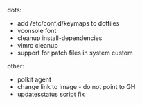 dots:
 - add /etc/conf.d/keymaps to dotfiles
 - vconsole font
 - cleanup install-dependencies
 - vimrc cleanup
 - support for patch files in system custom

other:
 - polkit agent
 - change link to image - do not point to GH
 - updatesstatus script fix
